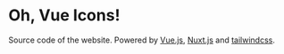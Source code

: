 # Oh, Vue Icons!

Source code of the website. Powered by [Vue.js](https://vuejs.org), [Nuxt.js](https://nuxtjs.org) and [tailwindcss](https://tailwindcss.com).